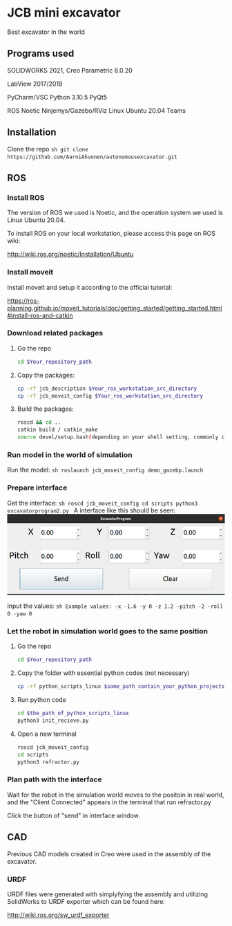 # JCB mini excavator
Best excavator in the world

## Programs used
SOLIDWORKS 2021, Creo Parametric 6.0.20

LabView 2017/2019

PyCharm/VSC
Python 3.10.5
PyQt5

ROS Noetic Ninjemys/Gazebo/RViz
Linux Ubuntu 20.04
Teams


## Installation
Clone the repo
    ```sh
    git clone https://github.com/AarniAhvonen/autonomousexcavator.git
    ```


## ROS

### Install ROS
The version of ROS we used is Noetic, and the operation system we used is Linux Ubuntu 20.04.

To install ROS on your local workstation, please access this page on ROS wiki:

http://wiki.ros.org/noetic/Installation/Ubuntu

### Install moveit
Install moveit and setup it according to the official tutorial:

https://ros-planning.github.io/moveit_tutorials/doc/getting_started/getting_started.html#install-ros-and-catkin

### Download related packages
1. Go the repo
    ```sh
    cd $Your_repository_path
    ```
2. Copy the packages:
    ```sh
    cp -rf jcb_description $Your_ros_workstation_src_directory
    cp -rf jcb_moveit_config $Your_ros_workstation_src_directory
    ```
3. Build the packages:
    ```sh
    roscd && cd ..
    catkin build / catkin_make
    source devel/setup.bash(depending on your shell setting, commonly could be sh, bash, or zsh)
    ```

### Run model in the world of simulation
Run the model:
    ```sh
    roslaunch jcb_moveit_config demo_gazebp.launch
    ```

### Prepare interface
Get the interface:
    ```sh
    roscd jcb_moveit_config
    cd scripts
    python3 excavatorprogram2.py
    ```
A interface like this should be seen:
![Interface for planning the path][interface-screenshot]

Input the values:
    ```sh
    Example values: -x -1.6 -y 0 -z 1.2 -pitch -2 -roll 0 -yaw 0
    ```

### Let the robot in simulation world goes to the same position 
1. Go the repo
    ```sh
    cd $Your_repository_path
    ```
2. Copy the folder with essential python codes (not necessary)
    ```sh
    cp -rf python_scripts_linux $some_path_contain_your_python_projects
    ```
3. Run python code
    ```sh
    cd $the_path_of_python_scripts_linux
    python3 init_recieve.py
    ```
4. Open a new terminal
    ```sh
    roscd jcb_moveit_config
    cd scripts
    python3 refractor.py
    ```

### Plan path with the interface
Wait for the robot in the simulation world moves to the positoin in real world, and the "Client Connected" appears in the terminal that run refractor.py

Click the button of "send" in interface window.

[interface-screenshot]: images/interface.png

## CAD
Previous CAD models created in Creo were used in the assembly of the excavator. 
### URDF
URDF files were generated with simplyfying the assembly and utilizing SolidWorks to URDF exporter which can be found here:

http://wiki.ros.org/sw_urdf_exporter
